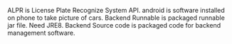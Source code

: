 ALPR is License Plate Recognize System API.
android is software installed on phone to take picture of cars.
Backend Runnable is packaged runnable jar file. Need JRE8.
Backend Source code is packaged code for backend management software.
